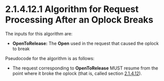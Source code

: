 <html dir="LTR" xmlns:mshelp="http://msdn.microsoft.com/mshelp" xmlns:ddue="http://ddue.schemas.microsoft.com/authoring/2003/5" xmlns:xlink="http://www.w3.org/1999/xlink" xmlns:tool="http://www.microsoft.com/tooltip">
    <head>
        <meta http-equiv="Content-Type" content="text/html; CHARSET=utf-8"></meta>
        <meta name="save" content="history"></meta>
        <title>2.1.4.12.1 Algorithm for Request Processing After an Oplock Breaks</title>
        <xml>
            <mshelp:toctitle title="2.1.4.12.1 Algorithm for Request Processing After an Oplock Breaks"></mshelp:toctitle>
            <mshelp:rltitle title="[MS-FSA]: Algorithm for Request Processing After an Oplock Breaks"></mshelp:rltitle>
            <mshelp:keyword index="A" term="dc5efd56-0a09-49a3-aaf3-b33ad19254e5"></mshelp:keyword>
            <mshelp:attr name="DCSext.ContentType" value="open specification"></mshelp:attr>
            <mshelp:attr name="AssetID" value="dc5efd56-0a09-49a3-aaf3-b33ad19254e5"></mshelp:attr>
            <mshelp:attr name="TopicType" value="kbRef"></mshelp:attr>
            <mshelp:attr name="DCSext.Title" value="[MS-FSA]: Algorithm for Request Processing After an Oplock Breaks" />
        </xml>
    </head>
    <body>
        <div id="header">
            <h1 class="heading">2.1.4.12.1 Algorithm for Request Processing After an Oplock Breaks</h1>
        </div>
        <div id="mainSection">
            <div id="mainBody">
                <div id="allHistory" class="saveHistory"></div>
                <div id="sectionSection0" class="section" name="collapseableSection">
                    

<p>The inputs for this algorithm are:</p>

<ul><li><p><span><span> 
</span></span><b>OpenToRelease:</b> The <b>Open</b> used in the request that
caused the oplock to break</p>

</li></ul><p>Pseudocode for the algorithm is as follows:</p>

<ul><li><p><span><span> 
</span></span>The request corresponding to <b>OpenToRelease</b> MUST resume
from the point where it broke the oplock (that is, called section <a href="306239fb-cb60-49fe-b293-df4d1a5f757a.html">2.1.4.12</a>).</p>

</li></ul>
                </div>
            </div>
        </div>
    </body>
</html>